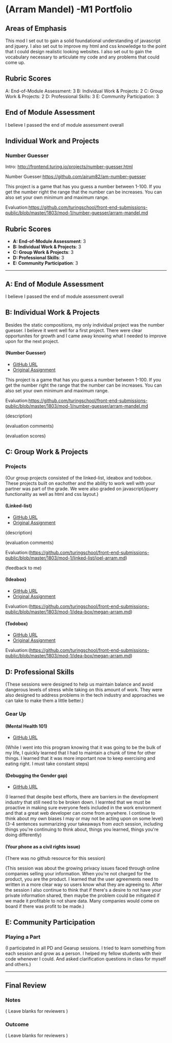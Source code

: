 # (Arram Mandel) -M1 Portfolio

## Areas of Emphasis

This mod I set out to gain a solid foundational understanding of javascript and jquery. I also set out to improve my html and css knowledge to the point that I could design realistic looking websites. I also set out to gain the vocabulary necessary to articulate my code and any problems that could come up.

<h2>Rubric Scores</h2>

A: End-of-Module Assessment: 3
B: Individual Work & Projects: 2
C: Group Work & Projects: 2
D: Professional Skills: 3
E: Community Participation: 3

<h2>End of Module Assessment</h2>

I believe I passed the end of module assessment overall

<h2>Individual Work and Projects</h2>

<h3>Number Guesser</h3>

Intro: http://frontend.turing.io/projects/number-guesser.html

Number Guesser:https://github.com/airum82/am-number-guesser

This project is a game that has you guess a number between 1-100. If you get the number right the range that the number can be increases. You can also set your own minimum and maximum range.

Evaluation:https://github.com/turingschool/front-end-submissions-public/blob/master/1803/mod-1/number-guesser/arram-mandel.md

## Rubric Scores

* **A: End-of-Module Assessment**: 3
* **B: Individual Work & Projects**: 3
* **C: Group Work & Projects**: 3
* **D: Professional Skills**: 3
* **E: Community Participation**: 3

-----------------------

## A: End of Module Assessment

I believe I passed the end of module assessment overall


## B: Individual Work & Projects

Besides the static compositions, my only individual project was the number guesser. I believe it went well for a first project. There were clear opportunites for growth and I came away knowing what I needed to improve upon for the next project.

#### (Number Guesser)

* [GitHub URL](https://github.com/airum82/am-number-guesser)
* [Original Assignment](http://frontend.turing.io/projects/number-guesser.html)

This project is a game that has you guess a number between 1-100. If you get the number right the range that the number can be increases. You can also set your own minimum and maximum range.

Evaluation:https://github.com/turingschool/front-end-submissions-public/blob/master/1803/mod-1/number-guesser/arram-mandel.md

(description)

(evaluation comments)

(evaluation scores)

## C: Group Work & Projects

### Projects

(Our group projects consisted of the linked-list, ideabox and todobox. These projects built on eachother and the ability to work well with your partner was part of the grade. We were also graded on javascript/jquery functionality as well as html and css layout.)

#### (Linked-list)

* [GitHub URL](https://github.com/JoOCon/AM-JO-Linked-List)
* [Original Assignment](http://frontend.turing.io/projects/linked-list.html)



(description)

(evaluation comments)

Evaluation:(https://github.com/turingschool/front-end-submissions-public/blob/master/1803/mod-1/linked-list/joel-arram.md)

(feedback to me)

#### (Ideabox)

* [GitHub URL](https://github.com/Haub/ideabox)
* [Original Assignment](http://frontend.turing.io/projects/ideabox.html)

Evaluation:(https://github.com/turingschool/front-end-submissions-public/blob/master/1803/mod-1/idea-box/megan-arram.md)

#### (Todobox)

* [GitHub URL](https://github.com/airum82/AM-BT-2DoBox-Pivot)
* [Original Assignment](http://frontend.turing.io/projects/2DoBox-Pivot-Mod1.html)

Evaluation:(https://github.com/turingschool/front-end-submissions-public/blob/master/1803/mod-1/idea-box/megan-arram.md)

## D: Professional Skills

(These sessions were designed to help us maintain balance and avoid dangerous levels of stress while taking on this amount of work. They were also designed to address problems in the tech industry and approaches we can take to make them a little better.)

### Gear Up
#### (Mental Health 101)

* [GitHub URL](https://github.com/turingschool/gear-up/blob/master/Mod1_Week1_mental_health_101.md)

(While I went into this program knowing that it was going to be the bulk of my life, I quickly learned that I had to maintain a chunk of time for other things. I learned that it was more important now to keep exercising and eating right. I must take constant steps)

#### (Debugging the Gender gap)

* [GitHub URL](https://github.com/turingschool/gear-up/blob/master/Mod1_Week3_Code_debugging_compact_version.md)

(I learned that despite best efforts, there are barriers in the development industry that still need to be broken down. I learnted that we must be proactive in making sure everyone feels included in the work environment and that a great web developer can come from anywhere. I continue to think about my own biases I may or may not be acting upon on some level)
(3-4 sentences summarizing your takeaways from _each_ session, including things you're continuing to think about, things you learned, things you're doing differently)

#### (Your phone as a civil rights issue)

(There was no github resource for this session)

(This session was about the growing privacy issues faced through online companies selling your information. When you're not charged for the product, you are the product. I learned that the user agreements need to written in a more clear way so users know what they are agreeing to. After the session I also continue to think that if there's a desire to not have your private information shared, then maybe the problem could be mitigated if we made it profitable to not share data. Many companies would come on board if there was profit to be made.)

## E: Community Participation

### Playing a Part

(I participated in all PD and Gearup sessions. I tried to learn something from each session and grow as a person. I helped my fellow students with their code whenever I could. And asked clarification questions in class for myself and others.)

------------------

## Final Review

### Notes

( Leave blanks for reviewers )

### Outcome

( Leave blanks for reviewers )
